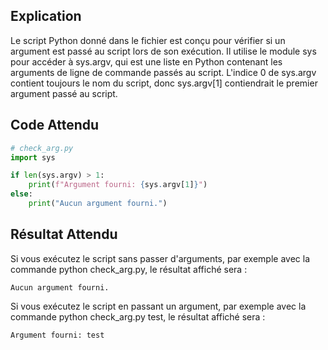 ## Explication

Le script Python donné dans le fichier est conçu pour vérifier si un argument est passé au script lors de son exécution. Il utilise le module sys pour accéder à sys.argv, qui est une liste en Python contenant les arguments de ligne de commande passés au script. L'indice 0 de sys.argv contient toujours le nom du script, donc sys.argv[1] contiendrait le premier argument passé au script.

## Code Attendu

```python
# check_arg.py
import sys

if len(sys.argv) > 1:
    print(f"Argument fourni: {sys.argv[1]}")
else:
    print("Aucun argument fourni.")
```

## Résultat Attendu

Si vous exécutez le script sans passer d'arguments, par exemple avec la commande python check_arg.py, le résultat affiché sera :

```
Aucun argument fourni.
```

Si vous exécutez le script en passant un argument, par exemple avec la commande python check_arg.py test, le résultat affiché sera :

```bash
Argument fourni: test
```